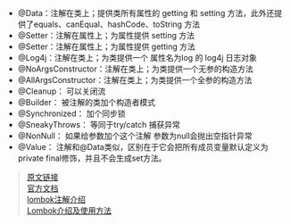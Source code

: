 
- @Data：注解在类上；提供类所有属性的 getting 和 setting 方法，此外还提供了equals、canEqual、hashCode、toString 方法
- @Setter：注解在属性上；为属性提供 setting 方法
- @Setter：注解在属性上；为属性提供 getting 方法
- @Log4j：注解在类上；为类提供一个 属性名为log 的 log4j 日志对象
- @NoArgsConstructor：注解在类上；为类提供一个无参的构造方法
- @AllArgsConstructor：注解在类上；为类提供一个全参的构造方法
- @Cleanup： 可以关闭流
- @Builder： 被注解的类加个构造者模式
- @Synchronized： 加个同步锁
- @SneakyThrows： 等同于try/catch 捕获异常
- @NonNull： 如果给参数加个这个注解 参数为null会抛出空指针异常
- @Value： 注解和@Data类似，区别在于它会把所有成员变量默认定义为private final修饰，并且不会生成set方法。


> [原文链接](https://blog.csdn.net/u011308294/java/article/details/78627560)  
> [官方文档](https://projectlombok.org/features/all)  
> [lombok注解介绍](http://blog.csdn.net/sunsfan/article/details/53542374)  
> [Lombok介绍及使用方法](http://www.cnblogs.com/holten/p/5729226.html)